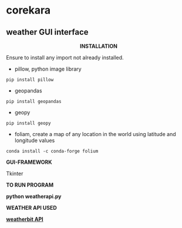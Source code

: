 # corekara
## weather GUI interface

__<center>INSTALLATION</center>__

Ensure to install any import not already installed.

- pillow, python image library

`pip install pillow`

- geopandas

`pip install geopandas`

- geopy

`pip install geopy`

- foliam, create a map of any location in the world using latitude and longitude values

`conda install -c conda-forge folium`



<b>GUI-FRAMEWORK</b>

Tkinter


<b>TO RUN PROGRAM<b>

python weatherapi.py


<b>WEATHER API USED</b>

[weatherbit API](https://www.weatherbit.io/api/weather-forecast-16-day)



